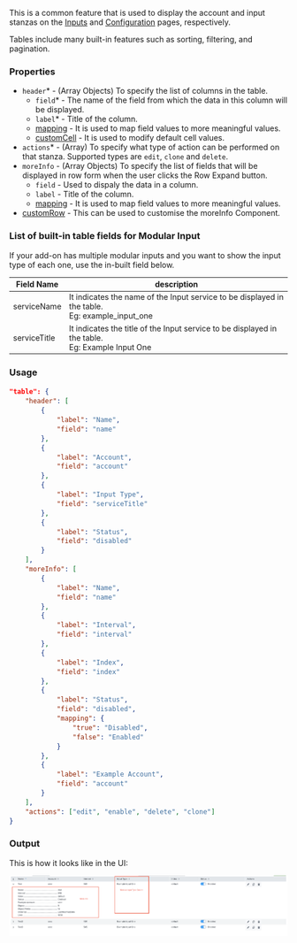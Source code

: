 This is a common feature that is used to display the account and input stanzas on the [Inputs](inputs/index.md) and [Configuration](configurations/index.md) pages, respectively.

Tables include many built-in features such as sorting, filtering, and pagination.

### Properties

- `header`<span class="required-asterisk">*</span> - (Array Objects) To specify the list of columns in the table.
    - `field`<span class="required-asterisk">*</span> - The name of the field from which the data in this column will be displayed.
    - `label`<span class="required-asterisk">*</span> - Title of the column.
    - [mapping](advanced/custom_mapping.md) - It is used to map field values to more meaningful values.
    - [customCell](custom_ui_extensions/custom_cell.md) - It is used to modify default cell values.
- `actions`<span class="required-asterisk">*</span> - (Array) To specify what type of action can be performed on that stanza. Supported types are `edit`, `clone` and `delete`.
- `moreInfo` - (Array Objects) To specify the list of fields that will be displayed in row form when the user clicks the Row Expand button.
    - `field` - Used to dispaly the data in a column.
    - `label` - Title of the column.
    - [mapping](advanced/custom_mapping.md) - It is used to map field values to more meaningful values.
- [customRow](custom_ui_extensions/custom_row.md) - This can be used to customise the moreInfo Component.

### List of built-in table fields for Modular Input

If your add-on has multiple modular inputs and you want to show the input type of each one, use the in-built field below.

| Field Name   | description                                                                                     |
| ------------ | ----------------------------------------------------------------------------------------------- |
| serviceName  | It indicates the name of the Input service to be displayed in the table. <br>Eg: example_input_one  |
| serviceTitle | It indicates the title of the Input service to be displayed in the table. <br>Eg: Example Input One |

### Usage

```json
"table": {
    "header": [
        {
            "label": "Name",
            "field": "name"
        },
        {
            "label": "Account",
            "field": "account"
        },
        {
            "label": "Input Type",
            "field": "serviceTitle"
        },
        {
            "label": "Status",
            "field": "disabled"
        }
    ],
    "moreInfo": [
        {
            "label": "Name",
            "field": "name"
        },
        {
            "label": "Interval",
            "field": "interval"
        },
        {
            "label": "Index",
            "field": "index"
        },
        {
            "label": "Status",
            "field": "disabled",
            "mapping": {
                "true": "Disabled",
                "false": "Enabled"
            }
        },
        {
            "label": "Example Account",
            "field": "account"
        }
    ],
    "actions": ["edit", "enable", "delete", "clone"]
}
```

### Output

This is how it looks like in the UI:

![image](images/table_output.png)
